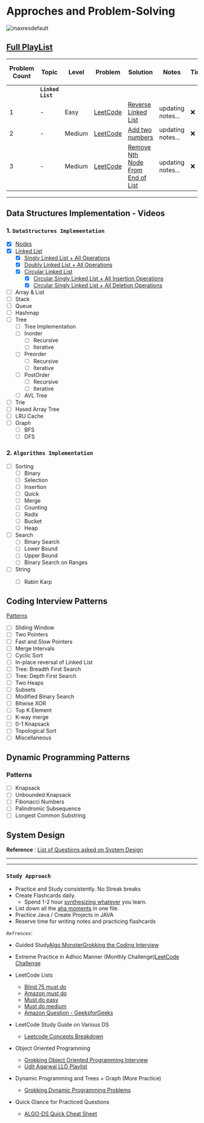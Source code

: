 # Approches and Problem-Solving

![maxresdefault](https://github.com/user-attachments/assets/11351d8a-56d7-4f8c-ae63-796bd379a795)

 <h2><a href="https://www.youtube.com/playlist?list=PLREhfdPXr-ejqAKVpVSVPhVLQKyRsVc1N">Full PlayList</a></h2>


| Problem Count | Topic |Level                            | Problem | Solution | Notes | Time | R - 1 | R - 2 | R - 3 |
| --------- | ------ | ---------------------------------- | ----- | ----- | -------- | -------- | ----- | ----- | ----- |
|  | **`Linked List`** |||||||||
| 1 | - | Easy | [LeetCode](https://leetcode.com/problems/reverse-linked-list/)  | [Reverse Linked List](https://github.com/MvMukesh/DSAinPython-ForDataRoles/blob/main/solutions/reverse_linked_list.py) |   updating notes...    |  ❌  |       |       |       |
| 2 |    -    | Medium | [LeetCode](https://leetcode.com/problems/add-two-numbers/)  | [Add two numbers](https://github.com/MvMukesh/DSAinPython-ForDataRoles/blob/main/solutions/add_two_numbers.py) |  updating notes...| ❌|     |       |     | 
| 3 |    -    | Medium | [LeetCode](https://leetcode.com/problems/remove-nth-node-from-end-of-list/)  | [Remove Nth Node From End of List](https://github.com/MvMukesh/DSAinPython-ForDataRoles/blob/main/solutions/remove_nth_node_from_end_of_list.py) |  updating notes...| ❌|     |       |     |


---


<!--https://www.linkedin.com/in/mukesh-manral/ -->
<!-- vscode-markdown-toc -->


<!-- vscode-markdown-toc-config
    numbering=true
    autoSave=true
    /vscode-markdown-toc-config -->

<!-- /vscode-markdown-toc -->


<h2> <a name='DataStructuresImplementation'></a>Data Structures Implementation - Videos</h2>

### 1. <a name='CommonDSImplementation'></a>`DataStructures Implementation`

<label>
  
</label>

- [X] <a href="https://www.youtube.com/watch?v=sl8sMXwWVbw">Nodes</a> 
- [X] <a href="https://www.youtube.com/watch?v=8ihoMeITq8g">Linked List</a>
  - [X] <a href="https://www.youtube.com/watch?v=XT2ESCMV4_M">Singly Linked List + All Operations</a>
  - [X] <a href="https://www.youtube.com/watch?v=aYkDFs-ATR0">Doubly Linked List + All Operations</a>
  - [X] <a href="https://www.youtube.com/watch?v=vYjW5ggHUSQ">Circular Linked List</a>
    - [X] <a href="https://www.youtube.com/watch?v=vYjW5ggHUSQ">Circular Singly Linked List + All Insertion Operations</a>
    - [X] <a href="https://www.youtube.com/watch?v=XZCmXX40174">Circular Singly Linked List + All Deletion Operations</a>
- [ ] Array & List    
- [ ] Stack
- [ ] Queue
- [ ] Hashmap
- [ ] Tree
  - [ ] Tree Implementation
  - [ ] Inorder
    - [ ] Recursive
    - [ ] Iterative
  - [ ] Preorder
    - [ ] Recursive
    - [ ] Iterative
  - [ ] PostOrder
    - [ ] Recursive
    - [ ] Iterative
  - [ ] AVL Tree
- [ ] Trie
- [ ] Hased Array Tree
- [ ] LRU Cache
- [ ] Graph
  - [ ] BFS
  - [ ] DFS

### 2. <a name='CommonAlgoImplementation'></a>`Algorithms Implementation`

- [ ] Sorting
  - [ ] Binary
  - [ ] Selection
  - [ ] Insertion
  - [ ] Quick
  - [ ] Merge
  - [ ] Counting
  - [ ] Radix
  - [ ] Bucket
  - [ ] Heap
- [ ] Search
  - [ ] Binary Search
  - [ ] Lower Bound
  - [ ] Upper Bound
  - [ ] Binary Search on Ranges
- [ ] String
  - [ ] Rabin Karp


## <a name='CodingInterviewPatterns'></a>Coding Interview Patterns

<a href="https://medium.com/@manralai/only-15-patterns-to-master-any-coding-interview-570a3afc9042">Patterns</a>

- [ ] Sliding Window
- [ ] Two Pointers
- [ ] Fast and Slow Pointers
- [ ] Merge Intervals
- [ ] Cyclic Sort
- [ ] In-place reversal of Linked List
- [ ] Tree: Breadth First Search
- [ ] Tree: Depth First Search
- [ ] Two Heaps
- [ ] Subsets
- [ ] Modified Binary Search
- [ ] Bitwise XOR
- [ ] Top K Element
- [ ] K-way merge
- [ ] 0-1 Knapsack
- [ ] Topological Sort
- [ ] Miscellaneous

## <a name='DynamicProgrammingPatterns'></a>Dynamic Programming Patterns

### <a name='Patterns-1'></a>Patterns

- [ ] Knapsack
- [ ] Unbounded Knapsack
- [ ] Fibonacci Numbers
- [ ] Palindromic Subsequence
- [ ] Longest Common Substring

## <a name='SystemDesign'></a>System Design

**Reference** :
[List of Questions asked on System Design](https://leetcode.com/discuss/interview-question/1140451/Helpful-list-of-LeetCode-Posts-on-System-Design-at-Facebook-Google-Amazon-Uber-Microsoft)

---
---

### `Study Approach`

- Practice and Study consistently. No Streak breaks
- Create Flashcards daily.
  - Spend 1-2 hour [synthesizing whatever](https://leetcode.com/discuss/career/449135/How-to-effectively-use-LeetCode-to-prepare-for-interviews) you learn.
- List down all the [aha moments](https://leetcode.com/discuss/interview-question/1367198/You-Only-Have-To-Be-Right-Once%3A-Facebook-Offer/1030106) in one file.
- Practice Java / Create Projects in JAVA
- Reserve time for writing notes and practicing flashcards

*`Refrences`*:

- Guided Study[Algo Monster](https://algo.monster/problems/stats)[Grokking the Coding Interview](https://www.educative.io/courses/grokking-the-coding-interview)
- Extreme Practice in Adhoc Manner (Monthly Challenge)[LeetCode Challenge](https://leetcode.com/)
- LeetCode Lists

  - [Blind 75 must do](https://leetcode.com/list/#)
  - [Amazon must do](https://leetcode.com/list?selectedList=xtwvgjdm)
  - [Must do easy](https://leetcode.com/list?selectedList=xim6v1k2)
  - [Must do medium](https://leetcode.com/list?selectedList=xi2eg5at)
  - [Amazon Question - GeeksforGeeks](https://practice.geeksforgeeks.org/explore/?company%5B%5D=Amazon&problemType=functional&page=1&sortBy=submissions&company%5B%5D=Amazon)
- LeetCode Study Guide on Various DS

  - [Leetcode Concepts Breakdown](https://leetcode.com/discuss/study-guide/1476329/Useful-posts-from-LeetCode-discussions-for-personal-use-and-concept-revision)
- Object Oriented Programming

  - [Grokking Object Oriented Programming Interview](https://www.educative.io/courses/grokking-the-object-oriented-design-interview)
  - [Udit Agarwal LLD Playlist](https://www.youtube.com/c/anomaly2104)
- Dynamic Programming and Trees + Graph (More Practice)

  - [Grokking Dynamic Programming Problems](https://www.educative.io/courses/grokking-dynamic-programming-patterns-for-coding-interviews)
- Quick Glance for Practiced Questions

  - [ALGO-DS Quick Cheat Sheet](https://github.com/sherxon/AlgoDS)
